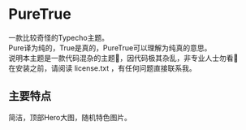 # PureTrue
一款比较奇怪的Typecho主题。  
Pure译为纯的，True是真的，PureTrue可以理解为纯真的意思。  
说明本主题是一款代码混杂的主题🐣，因代码极其杂乱，非专业人士勿看🙏  
在安装之前，请阅读 license.txt ，有任何问题直接联系我。  
## 主要特点
简洁，顶部Hero大图，随机特色图片。
